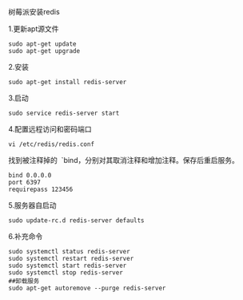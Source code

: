 树莓派安装redis

1.更新apt源文件

```shell
sudo apt-get update
sudo apt-get upgrade
```

2.安装

```shell
sudo apt-get install redis-server
```

3.启动

```
sudo service redis-server start
```



4.配置远程访问和密码端口

```
vi /etc/redis/redis.conf
```

找到被注释掉的  `bind，分别对其取消注释和增加注释。保存后重启服务。 

```
bind 0.0.0.0
port 6397
requirepass 123456
```

5.服务器自启动

```
sudo update-rc.d redis-server defaults
```

6.补充命令

```
sudo systemctl status redis-server
sudo systemctl restart redis-server
sudo systemctl start redis-server
sudo systemctl stop redis-server
##卸载服务
sudo apt-get autoremove --purge redis-server
```

